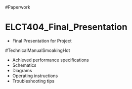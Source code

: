 #Paperwork

# ELCT404_Final_Presentation

* Final Presentation for Project

#TechnicalManualSmoakingHot

* Achieved performance specifications
* Schematics
* Diagrams
* Operating instructions
* Troubleshooting tips